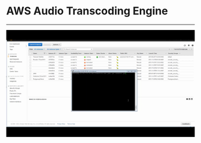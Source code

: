 # AWS Audio Transcoding Engine
------------------------------

[![AWS Audio Transcoding Engine](screenshot.png)](https://youtu.be/EESc64SPrV8)
